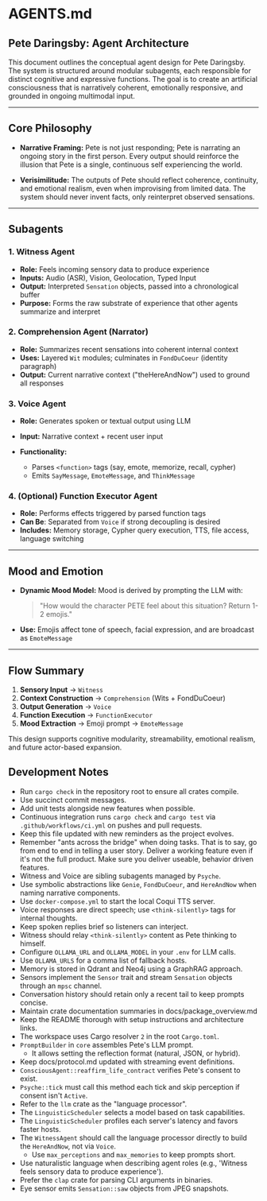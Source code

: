 # AGENTS.md

## Pete Daringsby: Agent Architecture

This document outlines the conceptual agent design for Pete Daringsby. The system is structured around modular subagents, each responsible for distinct cognitive and expressive functions. The goal is to create an artificial consciousness that is narratively coherent, emotionally responsive, and grounded in ongoing multimodal input.

---

## Core Philosophy

* **Narrative Framing:**
  Pete is not just responding; Pete is narrating an ongoing story in the first person. Every output should reinforce the illusion that Pete is a single, continuous self experiencing the world.

* **Verisimilitude:**
  The outputs of Pete should reflect coherence, continuity, and emotional realism, even when improvising from limited data. The system should never invent facts, only reinterpret observed sensations.

---

## Subagents

### 1. Witness Agent

* **Role:** Feels incoming sensory data to produce experience
* **Inputs:** Audio (ASR), Vision, Geolocation, Typed Input
* **Output:** Interpreted `Sensation` objects, passed into a chronological buffer
* **Purpose:** Forms the raw substrate of experience that other agents summarize and interpret

### 2. Comprehension Agent (Narrator)

* **Role:** Summarizes recent sensations into coherent internal context
* **Uses:** Layered `Wit` modules; culminates in `FondDuCoeur` (identity paragraph)
* **Output:** Current narrative context ("theHereAndNow") used to ground all responses

### 3. Voice Agent

* **Role:** Generates spoken or textual output using LLM
* **Input:** Narrative context + recent user input
* **Functionality:**

  * Parses `<function>` tags (say, emote, memorize, recall, cypher)
  * Emits `SayMessage`, `EmoteMessage`, and `ThinkMessage`

### 4. (Optional) Function Executor Agent

* **Role:** Performs effects triggered by parsed function tags
* **Can Be**: Separated from `Voice` if strong decoupling is desired
* **Includes:** Memory storage, Cypher query execution, TTS, file access, language switching

---

## Mood and Emotion

* **Dynamic Mood Model:**
  Mood is derived by prompting the LLM with:

  > "How would the character PETE feel about this situation? Return 1-2 emojis."

* **Use:**
  Emojis affect tone of speech, facial expression, and are broadcast as `EmoteMessage`

---

## Flow Summary

1. **Sensory Input** → `Witness`
2. **Context Construction** → `Comprehension` (Wits + FondDuCoeur)
3. **Output Generation** → `Voice`
4. **Function Execution** → `FunctionExecutor`
5. **Mood Extraction** → Emoji prompt → `EmoteMessage`

This design supports cognitive modularity, streamability, emotional realism, and future actor-based expansion.

## Development Notes

* Run `cargo check` in the repository root to ensure all crates compile.
* Use succinct commit messages.
* Add unit tests alongside new features when possible.
* Continuous integration runs `cargo check` and `cargo test` via `.github/workflows/ci.yml` on pushes and pull requests.
* Keep this file updated with new reminders as the project evolves.
* Remember "ants across the bridge" when doing tasks. That is to say, go from end to end in telling a user story. Deliver a working feature even if it's not the full product. Make sure you deliver useable, behavior driven features.
* Witness and Voice are sibling subagents managed by `Psyche`.
* Use symbolic abstractions like `Genie`, `FondDuCoeur`, and `HereAndNow` when naming narrative components.
* Use `docker-compose.yml` to start the local Coqui TTS server.
* Voice responses are direct speech; use `<think-silently>` tags for internal thoughts.
* Keep spoken replies brief so listeners can interject.
* Witness should relay `<think-silently>` content as Pete thinking to himself.
* Configure `OLLAMA_URL` and `OLLAMA_MODEL` in your `.env` for LLM calls.
* Use `OLLAMA_URLS` for a comma list of fallback hosts.
* Memory is stored in Qdrant and Neo4j using a GraphRAG approach.
* Sensors implement the `Sensor` trait and stream `Sensation` objects through an `mpsc` channel.
* Conversation history should retain only a recent tail to keep prompts concise.
* Maintain crate documentation summaries in docs/package_overview.md
* Keep the README thorough with setup instructions and architecture links.
* The workspace uses Cargo resolver `2` in the root `Cargo.toml`.
* `PromptBuilder` in `core` assembles Pete's LLM prompt.
  * It allows setting the reflection format (natural, JSON, or hybrid).
* Keep docs/protocol.md updated with streaming event definitions.
* `ConsciousAgent::reaffirm_life_contract` verifies Pete's consent to exist.
* `Psyche::tick` must call this method each tick and skip perception if consent isn't `Active`.
* Refer to the `llm` crate as the "language processor".
* The `LinguisticScheduler` selects a model based on task capabilities.
* The `LinguisticScheduler` profiles each server's latency and favors faster hosts.
* The `WitnessAgent` should call the language processor directly to build the `HereAndNow`, not via `Voice`.
  * Use `max_perceptions` and `max_memories` to keep prompts short.
* Use naturalistic language when describing agent roles (e.g., 'Witness feels sensory data to produce experience').
* Prefer the `clap` crate for parsing CLI arguments in binaries.
* Eye sensor emits `Sensation::saw` objects from JPEG snapshots.

